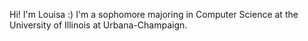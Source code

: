 Hi! I'm Louisa :) I'm a sophomore majoring in Computer Science at the University of Illinois at Urbana-Champaign. 
